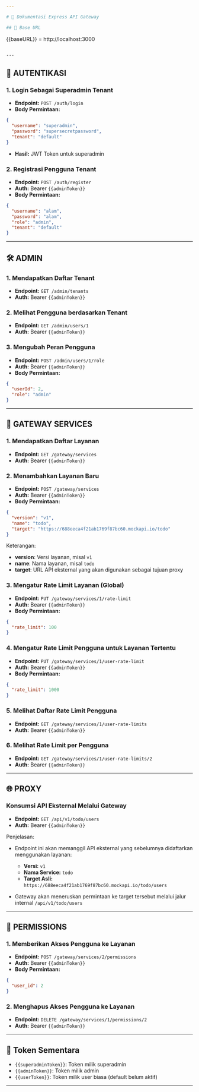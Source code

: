 ```yaml
---

# 📘 Dokumentasi Express API Gateway

## 📌 Base URL

```
{{baseURL}} = http://localhost:3000
```

---
```


## 🔐 AUTENTIKASI

### 1. Login Sebagai Superadmin Tenant

* **Endpoint:** `POST /auth/login`
* **Body Permintaan:**

```json
{
  "username": "superadmin",
  "password": "supersecretpassword",
  "tenant": "default"
}
```

* **Hasil:** JWT Token untuk superadmin

### 2. Registrasi Pengguna Tenant

* **Endpoint:** `POST /auth/register`
* **Auth:** Bearer `{{adminToken}}`
* **Body Permintaan:**

```json
{
  "username": "alam",
  "password": "alam",
  "role": "admin",
  "tenant": "default"
}
```

---

## 🛠️ ADMIN

### 1. Mendapatkan Daftar Tenant

* **Endpoint:** `GET /admin/tenants`
* **Auth:** Bearer `{{adminToken}}`

### 2. Melihat Pengguna berdasarkan Tenant

* **Endpoint:** `GET /admin/users/1`
* **Auth:** Bearer `{{adminToken}}`

### 3. Mengubah Peran Pengguna

* **Endpoint:** `POST /admin/users/1/role`
* **Auth:** Bearer `{{adminToken}}`
* **Body Permintaan:**

```json
{
  "userId": 2,
  "role": "admin"
}
```

---

## 🔁 GATEWAY SERVICES

### 1. Mendapatkan Daftar Layanan

* **Endpoint:** `GET /gateway/services`
* **Auth:** Bearer `{{adminToken}}`

### 2. Menambahkan Layanan Baru

* **Endpoint:** `POST /gateway/services`
* **Auth:** Bearer `{{adminToken}}`
* **Body Permintaan:**

```json
{
  "version": "v1",
  "name": "todo",
  "target": "https://688eeca4f21ab1769f87bc60.mockapi.io/todo"
}
```

Keterangan:

* **version**: Versi layanan, misal `v1`
* **name**: Nama layanan, misal `todo`
* **target**: URL API eksternal yang akan digunakan sebagai tujuan proxy

### 3. Mengatur Rate Limit Layanan (Global)

* **Endpoint:** `PUT /gateway/services/1/rate-limit`
* **Auth:** Bearer `{{adminToken}}`
* **Body Permintaan:**

```json
{
  "rate_limit": 100
}
```

### 4. Mengatur Rate Limit Pengguna untuk Layanan Tertentu

* **Endpoint:** `PUT /gateway/services/1/user-rate-limit`
* **Auth:** Bearer `{{adminToken}}`
* **Body Permintaan:**

```json
{
  "rate_limit": 1000
}
```

### 5. Melihat Daftar Rate Limit Pengguna

* **Endpoint:** `GET /gateway/services/1/user-rate-limits`
* **Auth:** Bearer `{{adminToken}}`

### 6. Melihat Rate Limit per Pengguna

* **Endpoint:** `GET /gateway/services/1/user-rate-limits/2`
* **Auth:** Bearer `{{adminToken}}`

---

## 🌐 PROXY

### Konsumsi API Eksternal Melalui Gateway

* **Endpoint:** `GET /api/v1/todo/users`
* **Auth:** Bearer `{{adminToken}}`

Penjelasan:

* Endpoint ini akan memanggil API eksternal yang sebelumnya didaftarkan menggunakan layanan:

  * **Versi:** `v1`
  * **Nama Service:** `todo`
  * **Target Asli:** `https://688eeca4f21ab1769f87bc60.mockapi.io/todo/users`
* Gateway akan meneruskan permintaan ke target tersebut melalui jalur internal `/api/v1/todo/users`

---

## 🔑 PERMISSIONS

### 1. Memberikan Akses Pengguna ke Layanan

* **Endpoint:** `POST /gateway/services/2/permissions`
* **Auth:** Bearer `{{adminToken}}`
* **Body Permintaan:**

```json
{
  "user_id": 2
}
```

### 2. Menghapus Akses Pengguna ke Layanan

* **Endpoint:** `DELETE /gateway/services/1/permissions/2`
* **Auth:** Bearer `{{adminToken}}`

---

## 🔁 Token Sementara

* `{{superadminToken}}`: Token milik superadmin
* `{{adminToken}}`: Token milik admin
* `{{userToken}}`: Token milik user biasa (default belum aktif)

---
